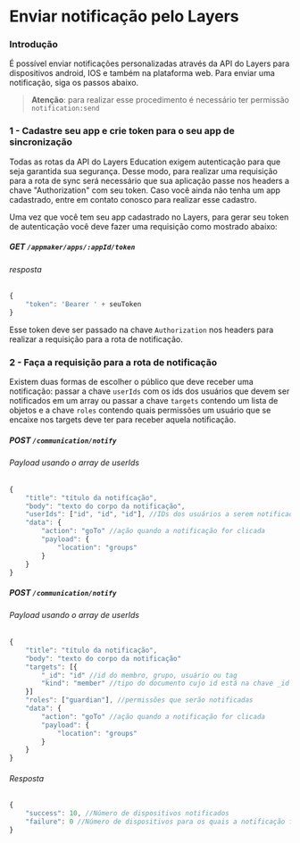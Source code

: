 
# Enviar notificação pelo Layers

### Introdução

É possível enviar notificações personalizadas através da API do Layers para dispositivos android, IOS e também na plataforma web. Para enviar uma notificação, siga os passos abaixo.

> **Atenção**: para realizar esse procedimento é necessário ter permissão ```notification:send```

### 1 - Cadastre seu app e crie token para o seu app de sincronização

Todas as rotas da API do Layers Education exigem autenticação para que seja garantida sua segurança. Desse modo, para realizar uma requisição para a rota de sync será necessário que sua aplicação passe nos headers a chave "Authorization" com seu token. Caso você ainda não tenha um app cadastrado, entre em contato conosco para realizar esse cadastro. 

Uma vez que você tem seu app cadastrado no Layers, para gerar seu token de autenticação você deve fazer uma requisição como mostrado abaixo:

##### **GET** `/appmaker/apps/:appId/token`
###### resposta
```js
{
    "token": 'Bearer ' + seuToken
}
```

Esse token deve ser passado na chave ```Authorization``` nos headers para realizar a requisição para a rota de notificação.

### 2 - Faça a requisição para a rota de notificação

Existem duas formas de escolher o público que deve receber uma notificação: passar a chave ```userIds``` com os ids dos usuários que devem ser notificados em um array ou passar a chave ```targets``` contendo um lista de objetos e a chave ```roles``` contendo quais permissões um usuário que se encaixe nos targets deve ter para receber aquela notificação.

##### POST `/communication/notify`
###### Payload usando o array de userIds
```js
{
    "title": "título da notifícação",
    "body": "texto do corpo da notificação",
    "userIds": ["id", "id", "id"], //IDs dos usuários a serem notificados
    "data": {
        "action": "goTo" //ação quando a notificação for clicada
        "payload": {
            "location": "groups"
        }
    }
}
```

##### POST `/communication/notify`
###### Payload usando o array de userIds
```js
{
    "title": "título da notificação",
    "body": "texto do corpo da notificação"
    "targets": [{
        "_id": "id" //id do membro, grupo, usuário ou tag
        "kind": "member" //tipo do documento cujo id está na chave _id
    }]
    "roles": ["guardian"], //permissões que serão notificadas
    "data": {
        "action": "goTo" //ação quando a notificação for clicada
        "payload": {
            "location": "groups"
        }
    }
}
```


###### Resposta

```js
{
    "success": 10, //Número de dispositivos notificados
    "failure": 0 //Número de dispositivos para os quais a notificação falhou
}
```